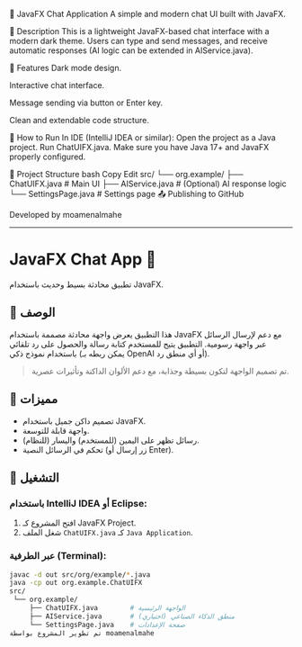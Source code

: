 💬 JavaFX Chat Application
A simple and modern chat UI built with JavaFX.

📌 Description
This is a lightweight JavaFX-based chat interface with a modern dark theme. Users can type and send messages, and receive automatic responses (AI logic can be extended in AIService.java).

🧱 Features
Dark mode design.

Interactive chat interface.

Message sending via button or Enter key.

Clean and extendable code structure.

🚀 How to Run
In IDE (IntelliJ IDEA or similar):
Open the project as a Java project.
Run ChatUIFX.java.
Make sure you have Java 17+ and JavaFX properly configured.

📁 Project Structure
bash
Copy
Edit
src/
 └── org.example/
     ├── ChatUIFX.java        # Main UI
     ├── AIService.java       # (Optional) AI response logic
     └── SettingsPage.java    # Settings page
📤 Publishing to GitHub

Developed by moamenalmahe



---------------------------------------------------------------------------------------------------------------------------------------

# JavaFX Chat App 💬

تطبيق محادثة بسيط وحديث باستخدام JavaFX.

## 📌 الوصف

هذا التطبيق يعرض واجهة محادثة مصممة باستخدام JavaFX مع دعم لإرسال الرسائل عبر واجهة رسومية. التطبيق يتيح للمستخدم كتابة رسالة والحصول على رد تلقائي باستخدام نموذج ذكي (يمكن ربطه بـ OpenAI أو أي منطق رد).

> تم تصميم الواجهة لتكون بسيطة وجذابة، مع دعم الألوان الداكنة وتأثيرات عصرية.

## 🧱 مميزات

- تصميم داكن جميل باستخدام JavaFX.
- واجهة قابلة للتوسعة.
- رسائل تظهر على اليمين (للمستخدم) واليسار (للنظام).
- تحكم في الرسائل النصية (زر إرسال أو Enter).

## 🚀 التشغيل

### باستخدام IntelliJ IDEA أو Eclipse:

1. افتح المشروع كـ JavaFX Project.
2. شغل الملف `ChatUIFX.java` كـ `Java Application`.

### عبر الطرفية (Terminal):

```bash
javac -d out src/org/example/*.java
java -cp out org.example.ChatUIFX
src/
 └── org.example/
     ├── ChatUIFX.java        # الواجهة الرئيسية
     ├── AIService.java       # (اختياري) منطق الذكاء الصناعي
     └── SettingsPage.java    # صفحة الإعدادات
تم تطوير المشروع بواسطة moamenalmahe
